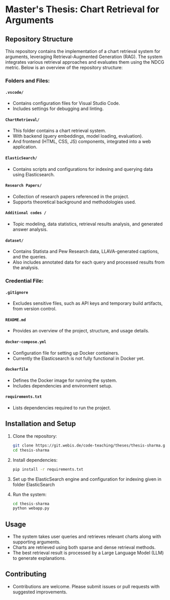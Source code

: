 # Master's Thesis: Chart Retrieval for Arguments

## Repository Structure

This repository contains the implementation of a chart retrieval system for arguments, leveraging Retrieval-Augmented Generation (RAG). The system integrates various retrieval approaches and evaluates them using the NDCG metric. Below is an overview of the repository structure:

### Folders and Files:

#### `.vscode/`
- Contains configuration files for Visual Studio Code.
- Includes settings for debugging and linting.

#### `ChartRetrieval/`
- This folder contains a chart retrieval system.
- With backend (query embeddings, model loading, evaluation).
- And frontend (HTML, CSS, JS) components, integrated into a web application.

#### `ElasticSearch/`
- Contains scripts and configurations for indexing and querying data using Elasticsearch.

#### `Research Papers/`
- Collection of research papers referenced in the project.
- Supports theoretical background and methodologies used.

#### `Additional codes /`
- Topic modeling, data statistics, retrieval results analysis, and generated answer analysis.

#### `dataset/`
- Contains Statista and Pew Research data, LLAVA-generated captions, and the queries.
- Also includes annotated data for each query and processed results from the analysis.

### Credential File:

#### `.gitignore`
- Excludes sensitive files, such as API keys and temporary build artifacts, from version control.

#### `README.md`
- Provides an overview of the project, structure, and usage details.

#### `docker-compose.yml`
- Configuration file for setting up Docker containers.
- Currently the Elasticsearch is not fully functional in Docker yet.

#### `dockerfile`
- Defines the Docker image for running the system.
- Includes dependencies and environment setup.

#### `requirements.txt`
- Lists dependencies required to run the project.

## Installation and Setup

1. Clone the repository:
   ```bash
   git clone https://git.webis.de/code-teaching/theses/thesis-sharma.git
   cd thesis-sharma
   ```

2. Install dependencies:
   ```bash
   pip install -r requirements.txt
   ```
   
3. Set up the ElasticSearch engine and configuration for indexing given in folder ElasticSearch

4. Run the system:
   ```bash
   cd thesis-sharma
   python webapp.py
   ```

## Usage
- The system takes user queries and retrieves relevant charts along with supporting arguments.
- Charts are retrieved using both sparse and dense retrieval methods.
- The best retrieval result is processed by a Large Language Model (LLM) to generate explanations.

## Contributing
- Contributions are welcome. Please submit issues or pull requests with suggested improvements.

